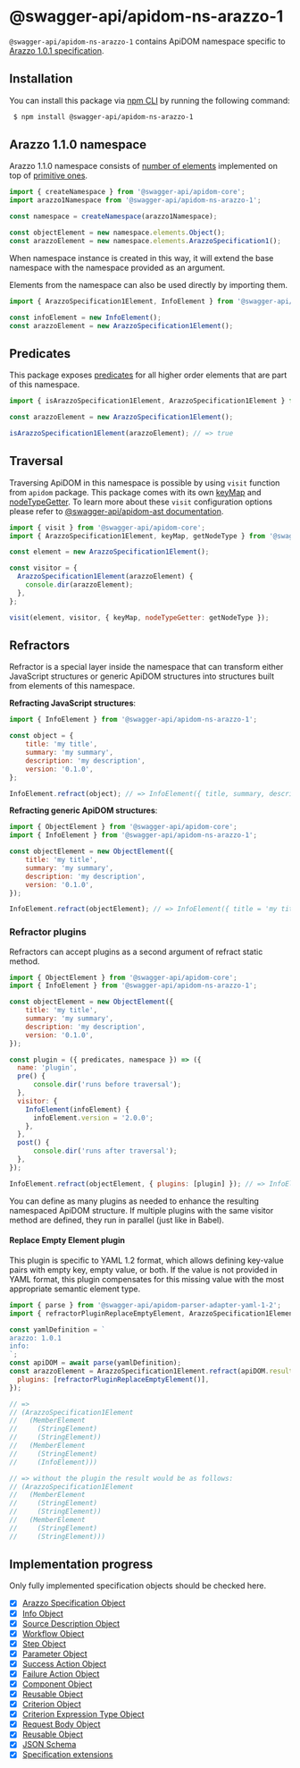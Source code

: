 # @swagger-api/apidom-ns-arazzo-1

`@swagger-api/apidom-ns-arazzo-1` contains ApiDOM namespace specific to [Arazzo 1.0.1 specification](https://spec.openapis.org/arazzo/latest.html#version-1-0-1).

## Installation

You can install this package via [npm CLI](https://docs.npmjs.com/cli) by running the following command:

```sh
 $ npm install @swagger-api/apidom-ns-arazzo-1
```

## Arazzo 1.1.0 namespace

Arazzo 1.1.0 namespace consists of [number of elements](https://github.com/swagger-api/apidom/tree/main/packages/apidom-ns-worfklows-1/src/elements) implemented on top
of [primitive ones](https://github.com/refractproject/minim/tree/master/lib/primitives).

```js
import { createNamespace } from '@swagger-api/apidom-core';
import arazzo1Namespace from '@swagger-api/apidom-ns-arazzo-1';

const namespace = createNamespace(arazzo1Namespace);

const objectElement = new namespace.elements.Object();
const arazzoElement = new namespace.elements.ArazzoSpecification1();
```

When namespace instance is created in this way, it will extend the base namespace
with the namespace provided as an argument.

Elements from the namespace can also be used directly by importing them.

```js
import { ArazzoSpecification1Element, InfoElement } from '@swagger-api/apidom-ns-arazzo-1';

const infoElement = new InfoElement();
const arazzoElement = new ArazzoSpecification1Element();
```

## Predicates

This package exposes [predicates](https://github.com/swagger-api/apidom/blob/main/packages/apidom-ns-arazzo-1/src/predicates.ts)
for all higher order elements that are part of this namespace.

```js
import { isArazzoSpecification1Element, ArazzoSpecification1Element } from '@swagger-api/apidom-ns-arazzo-1';

const arazzoElement = new ArazzoSpecification1Element();

isArazzoSpecification1Element(arazzoElement); // => true
```

## Traversal

Traversing ApiDOM in this namespace is possible by using `visit` function from `apidom` package.
This package comes with its own [keyMap](https://github.com/swagger-api/apidom/blob/main/packages/apidom-ns-arazzo-1/src/traversal/visitor.ts) and [nodeTypeGetter](https://github.com/swagger-api/apidom/blob/main/packages/apidom-ns-arazzo-1/src/traversal/visitor.ts).
To learn more about these `visit` configuration options please refer to [@swagger-api/apidom-ast documentation](https://github.com/swagger-api/apidom/blob/main/packages/apidom-ast/README.md#visit).

```js
import { visit } from '@swagger-api/apidom-core';
import { ArazzoSpecification1Element, keyMap, getNodeType } from '@swagger-api/apidom-ns-arazzo-1';

const element = new ArazzoSpecification1Element();

const visitor = {
  ArazzoSpecification1Element(arazzoElement) {
    console.dir(arazzoElement);
  },
};

visit(element, visitor, { keyMap, nodeTypeGetter: getNodeType });
```

## Refractors

Refractor is a special layer inside the namespace that can transform either JavaScript structures
or generic ApiDOM structures into structures built from elements of this namespace.

**Refracting JavaScript structures**:

```js
import { InfoElement } from '@swagger-api/apidom-ns-arazzo-1';

const object = {
    title: 'my title',
    summary: 'my summary',
    description: 'my description',
    version: '0.1.0',
};

InfoElement.refract(object); // => InfoElement({ title, summary, description, version })
```

**Refracting generic ApiDOM structures**:

```js
import { ObjectElement } from '@swagger-api/apidom-core';
import { InfoElement } from '@swagger-api/apidom-ns-arazzo-1';

const objectElement = new ObjectElement({
    title: 'my title',
    summary: 'my summary',
    description: 'my description',
    version: '0.1.0',
});

InfoElement.refract(objectElement); // => InfoElement({ title = 'my title', summary = 'my summary', description = 'my description', version = '0.1.0' })
```

### Refractor plugins

Refractors can accept plugins as a second argument of refract static method.

```js
import { ObjectElement } from '@swagger-api/apidom-core';
import { InfoElement } from '@swagger-api/apidom-ns-arazzo-1';

const objectElement = new ObjectElement({
    title: 'my title',
    summary: 'my summary',
    description: 'my description',
    version: '0.1.0',
});

const plugin = ({ predicates, namespace }) => ({
  name: 'plugin',
  pre() {
      console.dir('runs before traversal');
  },
  visitor: {
    InfoElement(infoElement) {
      infoElement.version = '2.0.0';
    },
  },
  post() {
      console.dir('runs after traversal');
  },
});

InfoElement.refract(objectElement, { plugins: [plugin] }); // => InfoElement({ title = 'my title', description = 'my description', version = '2.0.0' })
```

You can define as many plugins as needed to enhance the resulting namespaced ApiDOM structure.
If multiple plugins with the same visitor method are defined, they run in parallel (just like in Babel).

#### Replace Empty Element plugin

This plugin is specific to YAML 1.2 format, which allows defining key-value pairs with empty key,
empty value, or both. If the value is not provided in YAML format, this plugin compensates for
this missing value with the most appropriate semantic element type.

```js
import { parse } from '@swagger-api/apidom-parser-adapter-yaml-1-2';
import { refractorPluginReplaceEmptyElement, ArazzoSpecification1Element } from '@swagger-api/apidom-ns-arazzo-1';

const yamlDefinition = `
arazzo: 1.0.1
info:
`;
const apiDOM = await parse(yamlDefinition);
const arazzoElement = ArazzoSpecification1Element.refract(apiDOM.result, {
  plugins: [refractorPluginReplaceEmptyElement()],
});

// =>
// (ArazzoSpecification1Element
//   (MemberElement
//     (StringElement)
//     (StringElement))
//   (MemberElement
//     (StringElement)
//     (InfoElement)))

// => without the plugin the result would be as follows:
// (ArazzoSpecification1Element
//   (MemberElement
//     (StringElement)
//     (StringElement))
//   (MemberElement
//     (StringElement)
//     (StringElement)))
```

## Implementation progress

Only fully implemented specification objects should be checked here.

- [x] [Arazzo Specification Object](https://spec.openapis.org/arazzo/latest.html#arazzo-specification-object)
- [x] [Info Object](https://spec.openapis.org/arazzo/latest.html#info-object)
- [x] [Source Description Object](https://spec.openapis.org/arazzo/latest.html#source-description-object)
- [x] [Workflow Object](https://spec.openapis.org/arazzo/latest.html#workflow-object)
- [x] [Step Object](https://spec.openapis.org/arazzo/latest.html#step-object)
- [x] [Parameter Object](https://spec.openapis.org/arazzo/latest.html#parameter-object)
- [x] [Success Action Object](https://spec.openapis.org/arazzo/latest.html#success-action-object)
- [x] [Failure Action Object](https://spec.openapis.org/arazzo/latest.html#failure-action-object)
- [x] [Component Object](https://spec.openapis.org/arazzo/latest.html#components-object)
- [x] [Reusable Object](https://spec.openapis.org/arazzo/latest.html#reusable-object)
- [x] [Criterion Object](https://spec.openapis.org/arazzo/latest.html#criterion-object)
- [x] [Criterion Expression Type Object](https://spec.openapis.org/arazzo/latest.html#criterion-expression-type-object)
- [x] [Request Body Object](https://spec.openapis.org/arazzo/latest.html#request-body-object)
- [x] [Reusable Object](https://spec.openapis.org/arazzo/latest.html#reusable-object)
- [x] [JSON Schema](https://json-schema.org/specification-links#2020-12)
- [x] [Specification extensions](https://spec.openapis.org/arazzo/latest.html#specification-extensions)

